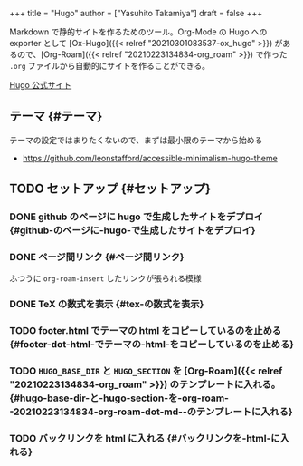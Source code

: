+++
title = "Hugo"
author = ["Yasuhito Takamiya"]
draft = false
+++

Markdown で静的サイトを作るためのツール。Org-Mode の Hugo への exporter として [Ox-Hugo]({{< relref "20210301083537-ox_hugo" >}}) があるので、[Org-Roam]({{< relref "20210223134834-org_roam" >}}) で作った `.org` ファイルから自動的にサイトを作ることができる。

[Hugo 公式サイト](https://gohugo.io/)


## テーマ {#テーマ}

テーマの設定ではまりたくないので、まずは最小限のテーマから始める

-   <https://github.com/leonstafford/accessible-minimalism-hugo-theme>


## <span class="org-todo todo TODO">TODO</span> セットアップ {#セットアップ}


### <span class="org-todo done DONE">DONE</span> github のページに hugo で生成したサイトをデプロイ {#github-のページに-hugo-で生成したサイトをデプロイ}


### <span class="org-todo done DONE">DONE</span> ページ間リンク {#ページ間リンク}

ふつうに `org-roam-insert` したリンクが張られる模様


### <span class="org-todo done DONE">DONE</span> TeX の数式を表示 {#tex-の数式を表示}


### <span class="org-todo todo TODO">TODO</span> footer.html でテーマの html をコピーしているのを止める {#footer-dot-html-でテーマの-html-をコピーしているのを止める}


### <span class="org-todo todo TODO">TODO</span> `HUGO_BASE_DIR` と `HUGO_SECTION` を [Org-Roam]({{< relref "20210223134834-org_roam" >}}) のテンプレートに入れる。 {#hugo-base-dir-と-hugo-section-を-org-roam--20210223134834-org-roam-dot-md--のテンプレートに入れる}


### <span class="org-todo todo TODO">TODO</span> バックリンクを html に入れる {#バックリンクを-html-に入れる}
